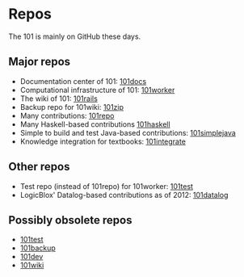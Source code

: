 # Repos

The 101 is mainly on GitHub these days.

## Major repos

* Documentation center of 101: [101docs](https://github.com/101companies/101docs)
* Computational infrastructure of 101: [101worker](https://github.com/101companies/101worker)
* The wiki of 101: [101rails](https://github.com/101companies/101rails)
* Backup repo for 101wiki: [101zip](https://github.com/101companies/101zip)
* Many contributions: [101repo](https://github.com/101companies/101repo)
* Many Haskell-based contributions [101haskell](https://github.com/101companies/101haskell)
* Simple to build and test Java-based contributions: [101simplejava](https://github.com/101companies/101simplejava)
* Knowledge integration for textbooks: [101integrate](https://github.com/101companies/101integrate)

## Other repos

* Test repo (instead of 101repo) for 101worker: [101test](https://github.com/101companies/101test)
* LogicBlox' Datalog-based contributions as of 2012: [101datalog](https://github.com/101companies/101datalog)

## Possibly obsolete repos

* [101test](https://github.com/101companies/101test)
* [101backup](https://github.com/101companies/101backup)
* [101dev](https://github.com/101companies/101dev)
* [101wiki](https://github.com/101companies/101wiki)
